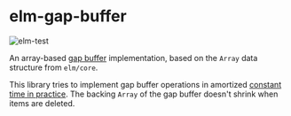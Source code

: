 # elm-gap-buffer

![elm-test](https://github.com/alexandrepiveteau/elm-gap-buffer/workflows/elm-test/badge.svg?branch=master)

An array-based [gap buffer](https://en.wikipedia.org/wiki/Gap_buffer) implementation, based on
the `Array` data structure from `elm/core`.

This library tries to implement gap buffer operations in amortized
[constant time in practice](https://elm-lang.org/news/0.12.1). The backing `Array` of the gap buffer
doesn't shrink when items are deleted.
